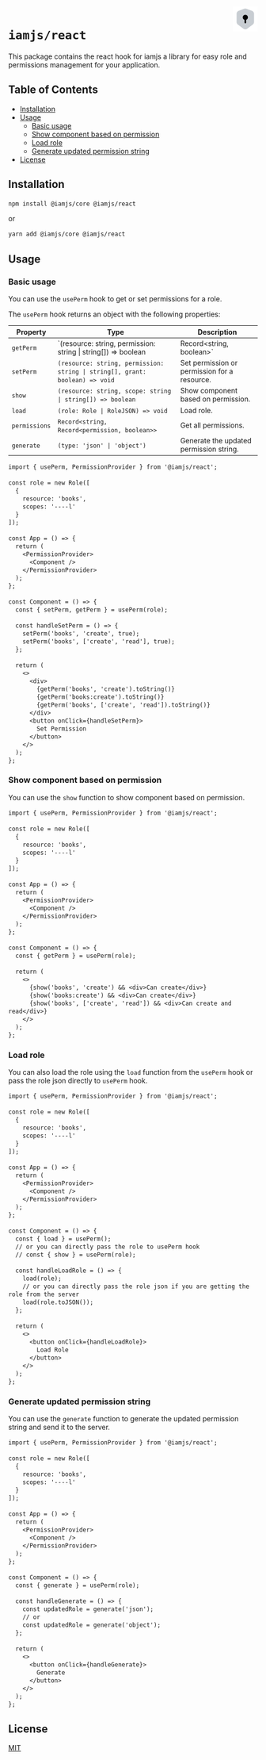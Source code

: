 <img src="https://raw.githubusercontent.com/triyanox/iamjs/main/assets/logo.png" alt="iamjs logo" title="iamjs" align="right" height="50" width="50"/>

# `iamjs/react`

This package contains the react hook for iamjs a library for easy role and permissions management for your application.

## Table of Contents

- [Installation](#installation)
- [Usage](#usage)
  - [Basic usage](#basic-usage)
  - [Show component based on permission](#show-component-based-on-permission)
  - [Load role](#load-role)
  - [Generate updated permission string](#generate-updated-permission-string)
- [License](#license)

## Installation

```bash
npm install @iamjs/core @iamjs/react
```

or

```bash
yarn add @iamjs/core @iamjs/react
```

## Usage

### Basic usage

You can use the `usePerm` hook to get or set permissions for a role.

The `usePerm` hook returns an object with the following properties:

| Property | Type | Description |
| --- | --- | --- |
| `getPerm` | `(resource: string, permission: string \| string[]) => boolean | Record<string, boolean>` | Get permission or permission for a resource. |
| `setPerm` | `(resource: string, permission: string \| string[], grant: boolean) => void` | Set permission or permission for a resource. |
| `show` | `(resource: string, scope: string \| string[]) => boolean` | Show component based on permission. |
| `load` | `(role: Role \| RoleJSON) => void` | Load role. |
| `permissions` | `Record<string, Record<permission, boolean>>` | Get all permissions. |
| `generate` | `(type: 'json' \| 'object')` | Generate the updated permission string. |

```tsx
import { usePerm, PermissionProvider } from '@iamjs/react';

const role = new Role([
  {
    resource: 'books',
    scopes: '----l'
  }
]);

const App = () => {
  return (
    <PermissionProvider>
      <Component />
    </PermissionProvider>
  );
};

const Component = () => {
  const { setPerm, getPerm } = usePerm(role);

  const handleSetPerm = () => {
    setPerm('books', 'create', true);
    setPerm('books', ['create', 'read'], true);
  }; 

  return (
    <>
      <div> 
        {getPerm('books', 'create').toString()}
        {getPerm('books:create').toString()}
        {getPerm('books', ['create', 'read']).toString()}
      </div>
      <button onClick={handleSetPerm}>
        Set Permission
      </button>
    </>
  );
};
```

### Show component based on permission

You can use the `show` function to show component based on permission.

```tsx
import { usePerm, PermissionProvider } from '@iamjs/react';

const role = new Role([
  {
    resource: 'books',
    scopes: '----l'
  }
]);

const App = () => {
  return (
    <PermissionProvider>
      <Component />
    </PermissionProvider>
  );
};

const Component = () => {
  const { getPerm } = usePerm(role);

  return (
    <>
      {show('books', 'create') && <div>Can create</div>}
      {show('books:create') && <div>Can create</div>}
      {show('books', ['create', 'read']) && <div>Can create and read</div>}
    </>
  );
};
```

### Load role

You can also load the role using the `load` function from the `usePerm` hook or pass the role json directly to `usePerm` hook.

```tsx
import { usePerm, PermissionProvider } from '@iamjs/react';

const role = new Role([
  {
    resource: 'books',
    scopes: '----l'
  }
]);

const App = () => {
  return (
    <PermissionProvider> 
      <Component />
    </PermissionProvider>
  );
};

const Component = () => {
  const { load } = usePerm();
  // or you can directly pass the role to usePerm hook
  // const { show } = usePerm(role);

  const handleLoadRole = () => {
    load(role);
    // or you can directly pass the role json if you are getting the role from the server
    load(role.toJSON());
  };

  return (
    <>
      <button onClick={handleLoadRole}>
        Load Role
      </button>
    </>
  );
};
```

### Generate updated permission string

You can use the `generate` function to generate the updated permission string and send it to the server.

```tsx
import { usePerm, PermissionProvider } from '@iamjs/react'; 

const role = new Role([
  {
    resource: 'books',
    scopes: '----l'
  }
]);

const App = () => {
  return (
    <PermissionProvider>
      <Component />
    </PermissionProvider>
  );
};

const Component = () => {
  const { generate } = usePerm(role);

  const handleGenerate = () => {
    const updatedRole = generate('json');
    // or
    const updatedRole = generate('object');
  };

  return (
    <>
      <button onClick={handleGenerate}>
        Generate
      </button>
    </>
  );
};
```

## License

[MIT](https://github.com/triyanox/iamjs/blob/main/LICENSE)
